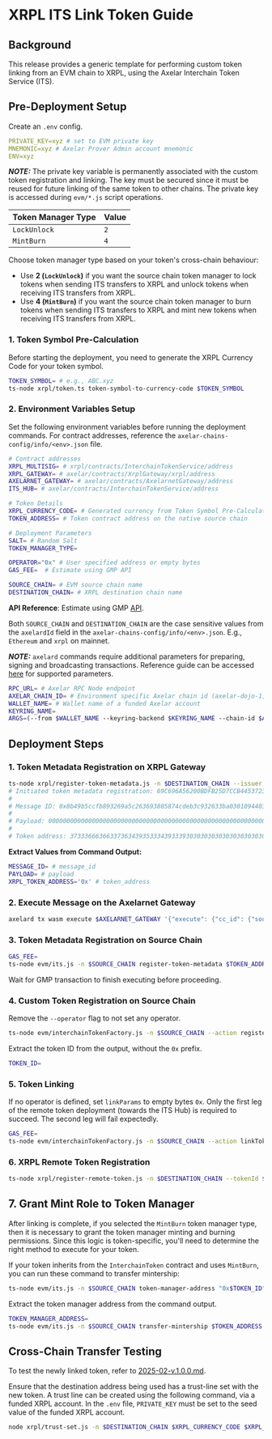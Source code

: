 # XRPL ITS Link Token Guide

## Background

This release provides a generic template for performing custom token linking from an EVM chain to XRPL, using the Axelar Interchain Token Service (ITS).

## Pre-Deployment Setup

Create an `.env` config.

```yaml
PRIVATE_KEY=xyz # set to EVM private key
MNEMONIC=xyz # Axelar Prover Admin account mnemonic
ENV=xyz
```

**_NOTE:_**
The private key variable is permanently associated with the custom token registration and linking. The key must be secured since
it must be reused for future linking of the same token to other chains. The private key is accessed during `evm/*.js` script operations.

| Token Manager Type | Value |
|--------------------|-------|
| `LockUnlock`       | `2`   |
| `MintBurn`         | `4`   |

Choose token manager type based on your token's cross-chain behaviour:
- Use **2 (`LockUnlock`)** if you want the source chain token manager to lock tokens when sending ITS transfers to XRPL and unlock tokens when receiving ITS transfers from XRPL.
- Use **4 (`MintBurn`)** if you want the source chain token manager to burn tokens when sending ITS transfers to XRPL and mint new tokens when receiving ITS transfers from XRPL.

### 1. Token Symbol Pre-Calculation

Before starting the deployment, you need to generate the XRPL Currency Code for your token symbol.

```bash
TOKEN_SYMBOL= # e.g., ABC.xyz
ts-node xrpl/token.ts token-symbol-to-currency-code $TOKEN_SYMBOL
```

### 2. Environment Variables Setup

Set the following environment variables before running the deployment commands. For contract addresses, reference the
`axelar-chains-config/info/<env>.json` file.

```bash
# Contract addresses
XRPL_MULTISIG= # xrpl/contracts/InterchainTokenService/address
XRPL_GATEWAY= # axelar/contracts/XrplGateway/xrpl/address
AXELARNET_GATEWAY= # axelar/contracts/AxelarnetGateway/address
ITS_HUB= # axelar/contracts/InterchainTokenService/address

# Token Details
XRPL_CURRENCY_CODE= # Generated currency from Token Symbol Pre-Calculation
TOKEN_ADDRESS= # Token contract address on the native source chain

# Deployment Parameters
SALT= # Random Salt
TOKEN_MANAGER_TYPE=

OPERATOR="0x" # User specified address or empty bytes
GAS_FEE=  # Estimate using GMP API

SOURCE_CHAIN= # EVM source chain name
DESTINATION_CHAIN= # XRPL destination chain name
```

**API Reference**: Estimate using GMP [API](https://docs.axelarscan.io/gmp#estimateITSFee).

Both `SOURCE_CHAIN` and `DESTINATION_CHAIN` are the case sensitive values from the `axelardId` field in the `axelar-chains-config/info/<env>.json`. E.g., `Ethereum` and `xrpl` on mainnet.

**_NOTE:_**
`axelard` commands require additional parameters for preparing, signing and broadcasting transactions.
Reference guide can be accessed [here](https://docs.axelar.dev/learn/cli/) for supported parameters.

```bash
RPC_URL= # Axelar RPC Node endpoint
AXELAR_CHAIN_ID= # Environment specific Axelar chain id (axelar-dojo-1, axelar-testnet-lisbon-3)
WALLET_NAME= # Wallet name of a funded Axelar account
KEYRING_NAME=
ARGS=(--from $WALLET_NAME --keyring-backend $KEYRING_NAME --chain-id $AXELAR_CHAIN_ID --gas auto --gas-adjustment 1.5 --node $RPC_URL)
```

## Deployment Steps

### 1. Token Metadata Registration on XRPL Gateway

```bash
ts-node xrpl/register-token-metadata.js -n $DESTINATION_CHAIN --issuer $XRPL_MULTISIG --currency $XRPL_CURRENCY_CODE
# Initiated token metadata registration: 69C696A56200BDFB25D7CCB44537239801D69D8B67D8077E2D1012404378A4A0
#
# Message ID: 0x8b49b5ccfb893269a5c263693805874cdeb3c932633ba0301094403c77dad839
#
# Payload: 00000000000000000000000000000000000000000000000000000000000000060000000000000000000000000000000000000000000000000000000000000060000000000000000000000000000000000000000000000000000000000000000f000000000000000000000000000000000000000000000000000000000000004b373336663663373634393533343933393030303030303030303030303030303030303030303030302e724e726a68314b475a6b326a42523377506641516e6f696474464659514b62516e32000000000000000000000000000000000000000000
#
# Token address: 373336663663373634393533343933393030303030303030303030303030303030303030303030302e724e726a68314b475a6b326a42523377506641516e6f696474464659514b62516e32
```

**Extract Values from Command Output:**

```bash
MESSAGE_ID= # message_id
PAYLOAD= # payload
XRPL_TOKEN_ADDRESS='0x' # token_address
```

### 2. Execute Message on the Axelarnet Gateway

```bash
axelard tx wasm execute $AXELARNET_GATEWAY '{"execute": {"cc_id": {"source_chain": "'$DESTINATION_CHAIN'", "message_id": "'$MESSAGE_ID'"}, "payload": "'$PAYLOAD'"}}' "${ARGS[@]}"
```

### 3. Token Metadata Registration on Source Chain

```bash
GAS_FEE=
ts-node evm/its.js -n $SOURCE_CHAIN register-token-metadata $TOKEN_ADDRESS --gasValue $GAS_FEE
```

Wait for GMP transaction to finish executing before proceeding.

### 4. Custom Token Registration on Source Chain

Remove the `--operator` flag to not set any operator.

```bash
ts-node evm/interchainTokenFactory.js -n $SOURCE_CHAIN --action registerCustomToken --tokenAddress $TOKEN_ADDRESS --tokenManagerType $TOKEN_MANAGER_TYPE --operator $OPERATOR --salt $SALT
```

Extract the token ID from the output, without the `0x` prefix.

```bash
TOKEN_ID=
```

### 5. Token Linking

If no operator is defined, set `linkParams` to empty bytes `0x`.
Only the first leg of the remote token deployment (towards the ITS Hub) is required to succeed.
The second leg will fail expectedly.

```bash
GAS_FEE=
ts-node evm/interchainTokenFactory.js -n $SOURCE_CHAIN --action linkToken --destinationChain $DESTINATION_CHAIN --destinationTokenAddress $XRPL_TOKEN_ADDRESS --tokenManagerType $TOKEN_MANAGER_TYPE --linkParams $OPERATOR --salt $SALT --gasValue $GAS_FEE
```

### 6. XRPL Remote Token Registration

```bash
ts-node xrpl/register-remote-token.js -n $DESTINATION_CHAIN --tokenId $TOKEN_ID --currency $XRPL_CURRENCY_CODE
```

## 7. Grant Mint Role to Token Manager

After linking is complete, if you selected the `MintBurn` token manager type, then it is necessary to
grant the token manager minting and burning permissions. Since this logic is token-specific, you'll need to determine the right method to execute for your token.

If your token inherits from the `InterchainToken` contract and uses `MintBurn`, you can run these command to transfer mintership:

```bash
ts-node evm/its.js -n $SOURCE_CHAIN token-manager-address "0x$TOKEN_ID"
```

Extract the token manager address from the command output.

```bash
TOKEN_MANAGER_ADDRESS=
ts-node evm/its.js -n $SOURCE_CHAIN transfer-mintership $TOKEN_ADDRESS $TOKEN_MANAGER_ADDRESS
```

## Cross-Chain Transfer Testing

To test the newly linked token, refer to [2025-02-v.1.0.0.md](../../releases/xrpl/2025-02-v.1.0.0.md).

Ensure that the destination address being used has a trust-line set with the new token. A trust line can be created using the following command, via a funded XRPL account. In the `.env` file, `PRIVATE_KEY` must be set to the seed value of the funded XRPL account.

```bash
node xrpl/trust-set.js -n $DESTINATION_CHAIN $XRPL_CURRENCY_CODE $XRPL_MULTISIG --limit 99999999999999990000000000000000000000000000000000000000000000000000000000000000000000000
```
